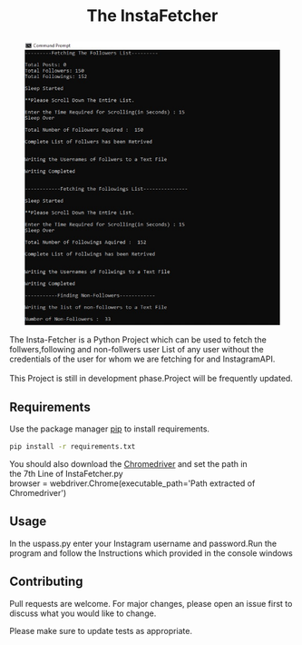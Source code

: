 # <p align = "center">The InstaFetcher</p>

<p align="center">
  <img src="Images\P1.jpg" height="500px" width = "450px" >
</p>


The Insta-Fetcher is a Python Project which can be used to fetch the follwers,following and non-follwers user List of any user without the credentials of the user for whom we are fetching for and InstagramAPI.<br><br>This Project is still in development phase.Project will be frequently updated.

## Requirements

Use the package manager [pip](https://pip.pypa.io/en/stable/) to install requirements.

```bash
pip install -r requirements.txt
```
You should also download the [Chromedriver](https://sites.google.com/a/chromium.org/chromedriver/downloads) and set the path in <br> the 7th Line of InstaFetcher.py <br>browser = webdriver.Chrome(executable_path='Path extracted of Chromedriver')

## Usage
In the uspass.py enter your Instagram username and password.Run the program and follow the Instructions which provided in the console windows

## Contributing
Pull requests are welcome. For major changes, please open an issue first to discuss what you would like to change.

Please make sure to update tests as appropriate.
